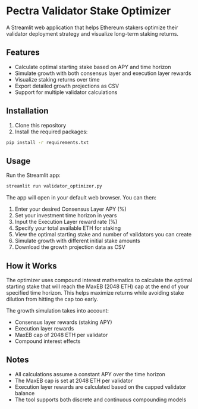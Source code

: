 # Pectra Validator Stake Optimizer

A Streamlit web application that helps Ethereum stakers optimize their validator deployment strategy and visualize long-term staking returns.

## Features

- Calculate optimal starting stake based on APY and time horizon
- Simulate growth with both consensus layer and execution layer rewards
- Visualize staking returns over time
- Export detailed growth projections as CSV
- Support for multiple validator calculations

## Installation

1. Clone this repository
2. Install the required packages:
```bash
pip install -r requirements.txt
```

## Usage

Run the Streamlit app:
```bash
streamlit run validator_optimizer.py
```

The app will open in your default web browser. You can then:

1. Enter your desired Consensus Layer APY (%)
2. Set your investment time horizon in years
3. Input the Execution Layer reward rate (%)
4. Specify your total available ETH for staking
5. View the optimal starting stake and number of validators you can create
6. Simulate growth with different initial stake amounts
7. Download the growth projection data as CSV

## How it Works

The optimizer uses compound interest mathematics to calculate the optimal starting stake that will reach the MaxEB (2048 ETH) cap at the end of your specified time horizon. This helps maximize returns while avoiding stake dilution from hitting the cap too early.

The growth simulation takes into account:
- Consensus layer rewards (staking APY)
- Execution layer rewards
- MaxEB cap of 2048 ETH per validator
- Compound interest effects

## Notes

- All calculations assume a constant APY over the time horizon
- The MaxEB cap is set at 2048 ETH per validator
- Execution layer rewards are calculated based on the capped validator balance
- The tool supports both discrete and continuous compounding models 